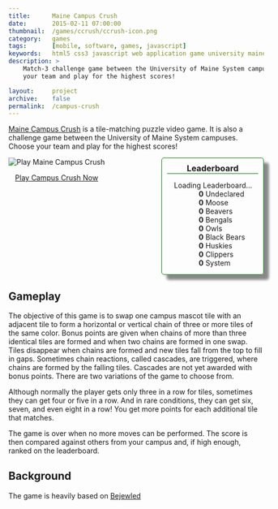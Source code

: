 ```yaml
---
title:      Maine Campus Crush
date:       2015-02-11 07:00:00
thumbnail:  /games/ccrush/ccrush-icon.png
category:   games
tags:       [mobile, software, games, javascript]
keywords:   html5 css3 javascript web application game university maine system campuses usm uma umm umaine umf umfk umm umpi ums
description: >
    Match-3 challenge game between the University of Maine System campuses. Choose
    your team and play for the highest scores!

layout:     project
archive:    false
permalink:  /campus-crush
---
```

[Maine Campus Crush][campuscrush] is a tile-matching puzzle video game. It is also a
challenge game between the University of Maine System campuses. Choose
your team and play for the highest scores!

<style>
#leaderboard {
	display: inline-block;
	float: right;
	border: 1px solid green;
	border-radius: 5px;
	width: 200px;
	box-shadow: 10px 10px 5px #888888;
}

#leaderboard h3 {
	text-align: center;
	border-bottom: 1px solid green;
	margin: 10;
}

#scores {
	list-style-type: none;
}

#scores li p {
	display: inline-block;
	margin: 0;
}

.score {
	display: inline-block;
	width: 33%;
	text-align: right;
	font-weight: bold;
}
</style>

<div id="playgame" style="float: left;">
        <img src="{{site.baseurl}}/assets/games/ccrush/ccrush-1.png"
            alt="Play Maine Campus Crush"/>
        <br/>
        <a href="http://stephenhouser.com/MaineCampusCrush">
        <p align="center">Play Campus Crush Now</p>
        </a>
</div>
<div id="leaderboard">
	<h3>Leaderboard</h3>
	<ul id="scores">
		<li class="loading">Loading Leaderboard...</li>
		<li class="team0"><span class="score">0</span> <p>Undeclared</p></li>
		<li class="team1"><span class="score">0</span> <p>Moose</p></li>
		<li class="team2"><span class="score">0</span> <p>Beavers</p></li>
		<li class="team3"><span class="score">0</span> <p>Bengals</p></li>
		<li class="team4"><span class="score">0</span> <p>Owls</p></li>
		<li class="team5"><span class="score">0</span> <p>Black Bears</p></li>
		<li class="team6"><span class="score">0</span> <p>Huskies</p></li>
		<li class="team7"><span class="score">0</span> <p>Clippers</p></li>
		<li class="team8"><span class="score">0</span> <p>System</p></li>
	</ul>
</div>
<div style="clear: both;">
</div>

## Gameplay

The objective of this game is to swap one campus mascot tile with an
adjacent tile to form a horizontal or vertical chain of three or more
tiles of the same color. Bonus points are given when chains of more than
three identical tiles are formed and when two chains are formed in one
swap. Tiles disappear when chains are formed and new tiles fall from the
top to fill in gaps. Sometimes chain reactions, called cascades, are
triggered, where chains are formed by the falling tiles. Cascades are
not yet awarded with bonus points. There are two variations of the game
to choose from.

Although normally the player gets only three in a row for tiles,
sometimes they can get four or five in a row. And in rare conditions,
they can get six, seven, and even eight in a row! You get more points
for each additional tile that matches.

The game is over when no more moves can be performed. The score is
then compared against others from your campus and, if high enough,
ranked on the leaderboard.

## Background

The game is heavily based on [Bejewled][bejewled]

<script type="application/x-javascript"
	src="https://cdnjs.cloudflare.com/ajax/libs/jquery/2.1.3/jquery.min.js"></script>
<script>
var scoreURL = "https://script.google.com/macros/s/AKfycbwBINdsC6ygyp2ojzFboO_cRxvS0U1joxWfUkNhfT-XDHiK_kU/exec";

function loadScores() {
	var teams = 8;

    // Send out a request to get leaderboard data from the "server"
    $.ajax({
        url: scoreURL,
        cache : false,
        dataType: 'jsonp',
        success: function(data) {
			// Modify the leaderboard DOM elements
			var leaderboard = data.leaderboard;
			for (var team = 0; team < teams; team++) {
				var teamData = leaderboard[team];
				var scoreSpan = $('#scores ' + '.team' + team + ' .score');
				scoreSpan.text(teamData.score);
			}

            $('#scores ' + '.loading').hide();

			/* Sort the leaderboard */
			var ul = $('ul#scores');
			var	li = ul.children('li');

			li.detach().sort(function(a,b) {
				var scoreA = parseInt($(a).children('.score').text());
				var scoreB = parseInt($(b).children('.score').text());
				return scoreB - scoreA;
			});

			ul.append(li);
        },
        error: function(e) {
            console.log(e);
        }
    });
}

loadScores();
</script>

 [campuscrush]: http://people.usm.maine.edu/houser/CampusCrush/
 [mainecampuscrush]: http://stephenhouser.com/MaineCampusCrush
 [bejewled]:    http://en.wikipedia.org/wiki/Bejeweled
